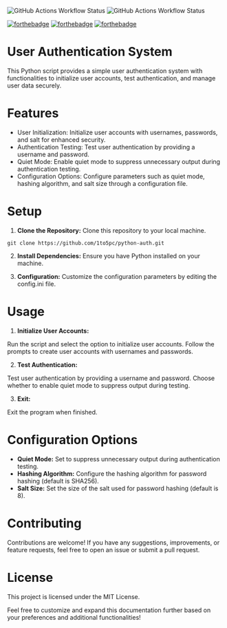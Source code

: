 ![GitHub Actions Workflow Status](https://img.shields.io/github/actions/workflow/status/1to5pc/python-auth/backend-test.yml?style=for-the-badge&label=Back%20End&logo=github)
![GitHub Actions Workflow Status](https://img.shields.io/github/actions/workflow/status/1to5pc/python-auth/github-code-scanning%2Fcodeql?style=for-the-badge&logo=github&label=CodeQL)

[![forthebadge](https://forthebadge.com/images/badges/license-mit.svg)](https://forthebadge.com)
[![forthebadge](https://forthebadge.com/images/badges/made-with-python.svg)](https://forthebadge.com)
[![forthebadge](https://forthebadge.com/images/badges/0-percent-optimized.svg)](https://forthebadge.com)

# User Authentication System
This Python script provides a simple user authentication system with functionalities to initialize user accounts, test authentication, and manage user data securely.

# Features
- User Initialization: Initialize user accounts with usernames, passwords, and salt for enhanced security.
- Authentication Testing: Test user authentication by providing a username and password.
- Quiet Mode: Enable quiet mode to suppress unnecessary output during authentication testing.
- Configuration Options: Configure parameters such as quiet mode, hashing algorithm, and salt size through a configuration file.
# Setup
1) __Clone the Repository:__ Clone this repository to your local machine.

``` 
git clone https://github.com/1to5pc/python-auth.git
```

2) __Install Dependencies:__ Ensure you have Python installed on your machine.

3) __Configuration:__ Customize the configuration parameters by editing the config.ini file.

# Usage
1) __Initialize User Accounts:__

Run the script and select the option to initialize user accounts. Follow the prompts to create user accounts with usernames and passwords.

2) __Test Authentication:__

Test user authentication by providing a username and password. Choose whether to enable quiet mode to suppress output during testing.

3) __Exit:__

Exit the program when finished.

# Configuration Options
- __Quiet Mode:__ Set to suppress unnecessary output during authentication testing.
- __Hashing Algorithm:__ Configure the hashing algorithm for password hashing (default is SHA256).
- __Salt Size:__ Set the size of the salt used for password hashing (default is 8).
# Contributing
Contributions are welcome! If you have any suggestions, improvements, or feature requests, feel free to open an issue or submit a pull request.

# License
This project is licensed under the MIT License.

Feel free to customize and expand this documentation further based on your preferences and additional functionalities!

